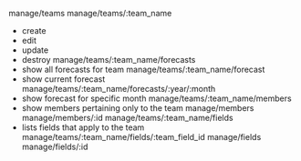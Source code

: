 manage/teams
manage/teams/:team_name
  - create
  - edit
  - update
  - destroy
manage/teams/:team_name/forecasts
  - show all forecasts for team
manage/teams/:team_name/forecast
  - show current forecast
manage/teams/:team_name/forecasts/:year/:month
  - show forecast for specific month
manage/teams/:team_name/members
  - show members pertaining only to the team
manage/members
manage/members/:id
manage/teams/:team_name/fields
  - lists fields that apply to the team
manage/teams/:team_name/fields/:team_field_id
manage/fields
manage/fields/:id
